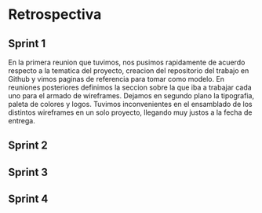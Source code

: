 

# Retrospectiva

## Sprint 1

En la primera reunion que tuvimos, nos pusimos rapidamente de acuerdo respecto a la tematica del proyecto, creacion del repositorio del trabajo en Github y vimos paginas de referencia para tomar como modelo. En reuniones posteriores definimos la seccion sobre la que iba a trabajar cada uno para el armado de wireframes.
Dejamos en segundo plano la tipografia, paleta de colores y logos.
Tuvimos inconvenientes en el ensamblado de los distintos wireframes en un solo proyecto, llegando muy justos a la fecha de entrega.

## Sprint 2



## Sprint 3



## Sprint 4

